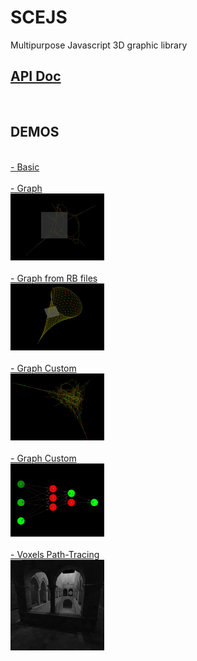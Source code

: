 SCEJS
============

Multipurpose Javascript 3D graphic library<br />
<h2><a href="https://rawgit.com/stormcolor/SCEJS/master/APIdoc/APIdoc/SCE.html">API Doc</a></h2>
<br />

<h2>DEMOS</h2>
<br />
		<a href="http://stormcolour.appspot.com/js/libs/SCEJS/demos/basic/index.html">- Basic</a><br />
<br />
		<a href="http://stormcolour.appspot.com/js/libs/SCEJS/demos/graph/index.html">- Graph</a><br />
		<a href="http://stormcolour.appspot.com/js/libs/SCEJS/demos/graph/index.html"><img src="demos/graph/capture.jpg" style="width:150px"/></a> <br />
<br />
		<a href="http://stormcolour.appspot.com/js/libs/SCEJS/demos/graph-rb-files/index.html">- Graph from RB files</a><br />
		<a href="http://stormcolour.appspot.com/js/libs/SCEJS/demos/graph-rb-files/index.html"><img src="demos/graph-rb-files/capture.jpg" style="width:150px"/></a> <br />
<br />
		<a href="http://stormcolour.appspot.com/js/libs/SCEJS/demos/graph-custom-layout/index.html">- Graph Custom</a><br />
		<a href="http://stormcolour.appspot.com/js/libs/SCEJS/demos/graph-custom-layout/index.html"><img src="demos/graph-custom-layout/capture.jpg" style="width:150px"/></a> <br />
<br />
        <a href="http://stormcolour.appspot.com/js/libs/SCEJS/demos/graph-neuronal-network/index.html">- Graph Custom</a><br />
        <a href="http://stormcolour.appspot.com/js/libs/SCEJS/demos/graph-neuronal-network/index.html"><img src="demos/graph-neuronal-network/capture.jpg" style="width:150px"/></a> <br />
<br />
		<a href="http://stormcolour.appspot.com/js/libs/SCEJS/demos/voxels-path-tracing/index.html">- Voxels Path-Tracing</a><br />
		<a href="http://stormcolour.appspot.com/js/libs/SCEJS/demos/voxels-path-tracing/index.html"><img src="demos/voxels-path-tracing/capture.jpg" style="width:150px"/></a> <br />


<br />
<br />
